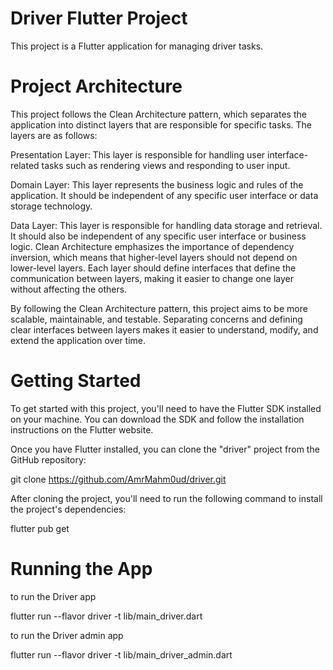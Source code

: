 # Driver Flutter Project
This project is a Flutter application for managing driver tasks.


# Project Architecture
This project follows the Clean Architecture pattern, which separates the application into distinct layers that are responsible for specific tasks. The layers are as follows:

Presentation Layer: This layer is responsible for handling user interface-related tasks such as rendering views and responding to user input.

Domain Layer: This layer represents the business logic and rules of the application. It should be independent of any specific user interface or data storage technology.

Data Layer: This layer is responsible for handling data storage and retrieval. It should also be independent of any specific user interface or business logic.
Clean Architecture emphasizes the importance of dependency inversion, which means that higher-level layers should not depend on lower-level layers.
Each layer should define interfaces that define the communication between layers, making it easier to change one layer without affecting the others.

By following the Clean Architecture pattern, this project aims to be more scalable, maintainable, and testable. Separating concerns and defining clear interfaces between layers makes it easier to understand, modify, and extend the application over time.

# Getting Started
To get started with this project, you'll need to have the Flutter SDK installed on your machine. You can download the SDK and follow the installation instructions on the Flutter website.

Once you have Flutter installed, you can clone the "driver" project from the GitHub repository:

git clone https://github.com/AmrMahm0ud/driver.git


After cloning the project, you'll need to run the following command to install the project's dependencies:

flutter pub get

# Running the App

to run the Driver app

flutter run --flavor driver -t lib/main_driver.dart

to run the Driver admin app

flutter run --flavor driver -t lib/main_driver_admin.dart




